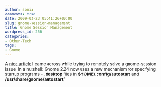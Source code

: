 ```yaml
---
author: sonia
comments: true
date: 2009-02-23 05:41:26+00:00
slug: gnome-session-management
title: Gnome Session Management
wordpress_id: 256
categories:
- Other-Tech
tags:
- Gnome
---
```


A [nice article](http://blogs.sun.com/mattman/entry/gnome_2_24_session_save1) I came across while trying to remotely solve a gnome-session issue. In a nutshell: Gnome 2.24 now uses a new mechanism for specifying startup programs - **.desktop** files in **$HOME/.config/autostart** and **/usr/share/gnome/autostart/**
